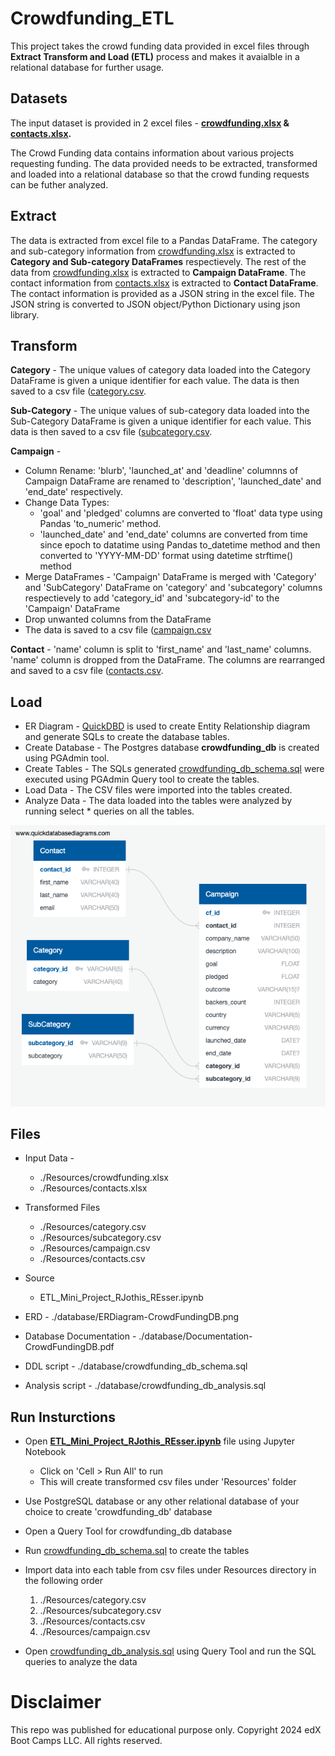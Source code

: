 # Crowdfunding_ETL

This project takes the crowd funding data provided in excel files through **Extract Transform and Load (ETL)** process and makes it avaialble in a relational database for further usage. 

## Datasets

The input dataset is provided in 2 excel files - **[crowdfunding.xlsx](./Resources/crowdfunding.xlsx) & [contacts.xlsx](./Resources/contacts.xlsx).**

The Crowd Funding data contains information about various projects requesting funding. The data provided needs to be extracted, transformed and loaded into a relational database so that the crowd funding requests can be futher analyzed. 

## Extract

The data is extracted from excel file to a Pandas DataFrame.
The category and sub-category information from [crowdfunding.xlsx](./Resources/crowdfunding.xlsx) is extracted to **Category and Sub-category DataFrames** respectievely.
The rest of the data from [crowdfunding.xlsx](./Resources/crowdfunding.xlsx) is extracted to **Campaign DataFrame**.
The contact information from [contacts.xlsx](./Resources/contacts.xlsx) is extracted to **Contact DataFrame**. The contact information is provided as a JSON string in the excel file. The JSON string is converted to JSON object/Python Dictionary using json library.  


## Transform

**Category** - The unique values of category data loaded into the Category DataFrame is given a unique identifier for each value. The data is then saved to a csv file ([category.csv](./Resources/category.csv). 

**Sub-Category** - The unique values of sub-category data loaded into the Sub-Category DataFrame is given a unique identifier for each value. This data is then saved to a csv file ([subcategory.csv](./Resources/subcategory.csv).

**Campaign** - 
  * Column Rename: 'blurb', 'launched_at' and 'deadline' columnns of Campaign DataFrame are renamed to 'description', 'launched_date' and 'end_date' respectively.
  * Change Data Types:
    - 'goal' and 'pledged' columns are converted to 'float' data type using Pandas 'to_numeric' method.
    - 'launched_date' and 'end_date' columns are converted from time since epoch to datatime using Pandas to_datetime method and then converted to 'YYYY-MM-DD' format using datetime strftime() method
  * Merge DataFrames - 'Campaign' DataFrame is merged with 'Category' and 'SubCategory' DataFrame on 'category' and 'subcategory' columns respectievely to add 'category_id' and 'subcategory-id' to the 'Campaign' DataFrame
  * Drop unwanted columns from the DataFrame
  * The data is saved to a csv file ([campaign.csv](./Resources/campaign.csv)

**Contact** - 'name' column is split to 'first_name' and 'last_name' columns. 'name' column is dropped from the DataFrame. The columns are rearranged and saved to a csv file ([contacts.csv](./Resources/contacts.csv).  
  
## Load
  * ER Diagram - [QuickDBD](https://www.quickdatabasediagrams.com/) is used to create Entity Relationship diagram and generate SQLs to create the database tables.
  * Create Database - The Postgres database **crowdfunding_db** is created using PGAdmin tool.
  * Create Tables - The SQLs generated [crowdfunding_db_schema.sql]( ./database/crowdfunding_db_schema.sql) were executed using PGAdmin Query tool to create the tables.
  * Load Data - The CSV files were imported into the tables created.
  * Analyze Data - The data loaded into the tables were analyzed by running select * queries on all the tables.

![Image Info](./database/ERDiagram-CrowdFundingDB.png)

## Files

* Input Data -
   - ./Resources/crowdfunding.xlsx
   - ./Resources/contacts.xlsx

* Transformed Files
  - ./Resources/category.csv
  - ./Resources/subcategory.csv
  - ./Resources/campaign.csv
  - ./Resources/contacts.csv

* Source
  - ETL_Mini_Project_RJothis_REsser.ipynb 

* ERD - ./database/ERDiagram-CrowdFundingDB.png

* Database Documentation - ./database/Documentation-CrowdFundingDB.pdf

* DDL script - ./database/crowdfunding_db_schema.sql

* Analysis script - ./database/crowdfunding_db_analysis.sql
 

## Run Insturctions

* Open [**ETL_Mini_Project_RJothis_REsser.ipynb**](./ETL_Mini_Project_RJothis_REsser.ipynb) file using Jupyter Notebook
  - Click on 'Cell > Run All' to run
  - This will create transformed csv files under 'Resources' folder

* Use PostgreSQL database or any other relational database of your choice to create 'crowdfunding_db' database

* Open a Query Tool for crowdfunding_db database

* Run [crowdfunding_db_schema.sql](database/crowdfunding_db_schema.sql) to create the tables

* Import data into each table from csv files under Resources directory in the following order
  1. ./Resources/category.csv
  2. ./Resources/subcategory.csv
  3. ./Resources/contacts.csv
  4. ./Resources/campaign.csv

* Open [crowdfunding_db_analysis.sql](./database/crowdfunding_db_analysis.sql) using Query Tool and run the SQL queries to analyze the data
    
# Disclaimer
This repo was published for educational purpose only. Copyright 2024 edX Boot Camps LLC. All rights reserved.


